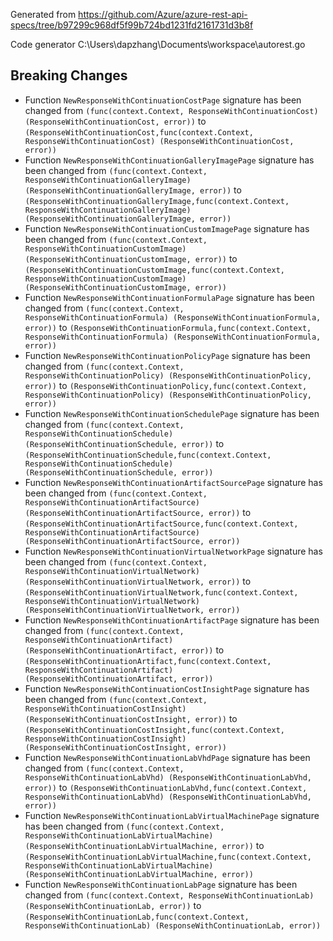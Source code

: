 
Generated from https://github.com/Azure/azure-rest-api-specs/tree/b97299c968df5f99b724bd1231fd2161731d3b8f

Code generator C:\Users\dapzhang\Documents\workspace\autorest.go

## Breaking Changes

- Function `NewResponseWithContinuationCostPage` signature has been changed from `(func(context.Context, ResponseWithContinuationCost) (ResponseWithContinuationCost, error))` to `(ResponseWithContinuationCost,func(context.Context, ResponseWithContinuationCost) (ResponseWithContinuationCost, error))`
- Function `NewResponseWithContinuationGalleryImagePage` signature has been changed from `(func(context.Context, ResponseWithContinuationGalleryImage) (ResponseWithContinuationGalleryImage, error))` to `(ResponseWithContinuationGalleryImage,func(context.Context, ResponseWithContinuationGalleryImage) (ResponseWithContinuationGalleryImage, error))`
- Function `NewResponseWithContinuationCustomImagePage` signature has been changed from `(func(context.Context, ResponseWithContinuationCustomImage) (ResponseWithContinuationCustomImage, error))` to `(ResponseWithContinuationCustomImage,func(context.Context, ResponseWithContinuationCustomImage) (ResponseWithContinuationCustomImage, error))`
- Function `NewResponseWithContinuationFormulaPage` signature has been changed from `(func(context.Context, ResponseWithContinuationFormula) (ResponseWithContinuationFormula, error))` to `(ResponseWithContinuationFormula,func(context.Context, ResponseWithContinuationFormula) (ResponseWithContinuationFormula, error))`
- Function `NewResponseWithContinuationPolicyPage` signature has been changed from `(func(context.Context, ResponseWithContinuationPolicy) (ResponseWithContinuationPolicy, error))` to `(ResponseWithContinuationPolicy,func(context.Context, ResponseWithContinuationPolicy) (ResponseWithContinuationPolicy, error))`
- Function `NewResponseWithContinuationSchedulePage` signature has been changed from `(func(context.Context, ResponseWithContinuationSchedule) (ResponseWithContinuationSchedule, error))` to `(ResponseWithContinuationSchedule,func(context.Context, ResponseWithContinuationSchedule) (ResponseWithContinuationSchedule, error))`
- Function `NewResponseWithContinuationArtifactSourcePage` signature has been changed from `(func(context.Context, ResponseWithContinuationArtifactSource) (ResponseWithContinuationArtifactSource, error))` to `(ResponseWithContinuationArtifactSource,func(context.Context, ResponseWithContinuationArtifactSource) (ResponseWithContinuationArtifactSource, error))`
- Function `NewResponseWithContinuationVirtualNetworkPage` signature has been changed from `(func(context.Context, ResponseWithContinuationVirtualNetwork) (ResponseWithContinuationVirtualNetwork, error))` to `(ResponseWithContinuationVirtualNetwork,func(context.Context, ResponseWithContinuationVirtualNetwork) (ResponseWithContinuationVirtualNetwork, error))`
- Function `NewResponseWithContinuationArtifactPage` signature has been changed from `(func(context.Context, ResponseWithContinuationArtifact) (ResponseWithContinuationArtifact, error))` to `(ResponseWithContinuationArtifact,func(context.Context, ResponseWithContinuationArtifact) (ResponseWithContinuationArtifact, error))`
- Function `NewResponseWithContinuationCostInsightPage` signature has been changed from `(func(context.Context, ResponseWithContinuationCostInsight) (ResponseWithContinuationCostInsight, error))` to `(ResponseWithContinuationCostInsight,func(context.Context, ResponseWithContinuationCostInsight) (ResponseWithContinuationCostInsight, error))`
- Function `NewResponseWithContinuationLabVhdPage` signature has been changed from `(func(context.Context, ResponseWithContinuationLabVhd) (ResponseWithContinuationLabVhd, error))` to `(ResponseWithContinuationLabVhd,func(context.Context, ResponseWithContinuationLabVhd) (ResponseWithContinuationLabVhd, error))`
- Function `NewResponseWithContinuationLabVirtualMachinePage` signature has been changed from `(func(context.Context, ResponseWithContinuationLabVirtualMachine) (ResponseWithContinuationLabVirtualMachine, error))` to `(ResponseWithContinuationLabVirtualMachine,func(context.Context, ResponseWithContinuationLabVirtualMachine) (ResponseWithContinuationLabVirtualMachine, error))`
- Function `NewResponseWithContinuationLabPage` signature has been changed from `(func(context.Context, ResponseWithContinuationLab) (ResponseWithContinuationLab, error))` to `(ResponseWithContinuationLab,func(context.Context, ResponseWithContinuationLab) (ResponseWithContinuationLab, error))`

